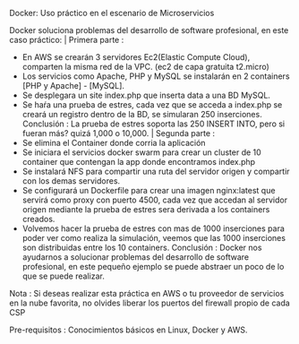 Docker: Uso práctico en el escenario de Microservicios

Docker soluciona problemas del desarrollo de software profesional, en este caso práctico: 
| Primera parte :
- En AWS se crearán 3 servidores Ec2(Elastic Compute Cloud), comparten la misma red de la VPC. (ec2 de capa gratuita t2.micro)
- Los servicios como Apache, PHP y MySQL se instalarán en 2 containers [PHP y Apache] - [MySQL].
- Se desplegara un site index.php que inserta data a una BD MySQL.
- Se haŕa una prueba de estres, cada vez que se acceda a index.php se creará un registro dentro de la BD, se simularan 250 inserciones.
Conclusión :
La prueba de estres soporta las 250 INSERT INTO, pero si fueran más? quizá 1,000 o 10,000.
| Segunda parte :
- Se elimina el Container donde corria la aplicación
- Se iniciara el servicios docker swarm para crear un cluster de 10 container que contengan la app donde encontramos index.php
- Se instalará NFS para compartir una ruta del servidor origen y compartir con los demas servidores.
- Se configurará un Dockerfile para crear una imagen nginx:latest que servirá como proxy con puerto 4500, cada vez que accedan al servidor origen mediante la prueba de estres sera derivada a los containers creados.
- Volvemos hacer la prueba de estres con mas de 1000 inserciones para poder ver como realiza la simulación, veemos que las 1000 inserciones son distribuidas entre los 10 containers.
Conclusión :
Docker nos ayudarnos a solucionar problemas del desarrollo de software profesional, en este pequeño ejemplo se puede abstraer un poco de lo que se puede realizar.

Nota : Si deseas realizar esta práctica en AWS o tu proveedor de servicios en la nube favorita, no olvides liberar los puertos del firewall propio de cada CSP

Pre-requisitos : Conocimientos básicos en Linux, Docker y AWS.
